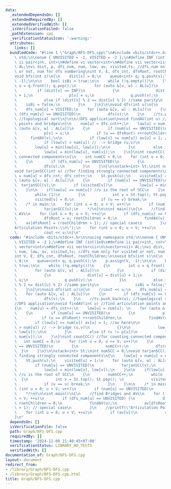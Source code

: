 ```yaml
---
data:
  _extendedDependsOn: []
  _extendedRequiredBy: []
  _extendedVerifiedWith: []
  _isVerificationFailed: false
  _pathExtension: cpp
  _verificationStatusIcon: ':warning:'
  attributes:
    links: []
  bundledCode: "#line 1 \"Graph/BFS-DFS.cpp\"\n#include <bits/stdc++.h>\n\nusing namespace\
    \ std;\n\nenum { UNVISITED = -1, VISITED = -2 };\n#define INF (int)1e9\n#define\
    \ ii pair<int, int>\n#define vi vector<int>\n#define vii vector<ii>\n\nvector<vii>\
    \ AL;\nvi dist, p, dfs_num, num, low, av, visited,ts; //dfs_num only for visited\
    \ or not, num for dfs numbering\nint V, E, dfs_cnt, dfsRoot, rootChildren;\n\n\
    void bfs(int s)\n{\n    dist[s] = 0;\n    queue<int> q; q.push(s);\n    p.assign(V,\
    \ -1);\n\n\n    bool isBi = true;\n\n    while (!q.empty())\n    {\n        int\
    \ u = q.front(); q.pop();\n        for (auto &[v, w] : AL[u])\n        {\n   \
    \         if (dist[v] == INF)\n            {\n                dist[v] = dist[u]\
    \ + 1;\n                p[v] = u;\n                q.push(v);\n            }\n\
    \            else if (dist[v] % 2 == dist[u] % 2) //same parity\n            \
    \    isBi = false;\n        }\n    }\n}\n\nvoid dfs(int u)\n{\n    //cout << u;\n\
    \    dfs_num[u] = VISITED;\n    for (auto &[v, w] : AL[u])\n    {\n        if\
    \ (dfs_num[v] == UNVISITED)\n            dfs(v);\n    }\n    //ts.push_back(u);\
    \ //topological sort\n}\n\n//DFS application\nvoid findAV(int u) //find articulation\
    \ points and bridges\n{\n    num[u] = dfs_cnt++;\n    low[u] = num[u]; \n    for\
    \ (auto &[v, w] : AL[u])\n    {\n        if (num[u] == UNVISITED)\n        {\n\
    \            p[v] = u;\n            if (u == dfsRoot) ++rootChildren;\n      \
    \      findAV(v);\n\n            if (low[v] >= num[u]) av[u] = 1; //av here\n\n\
    \            if (low[v] > num[u]) // --> bridge (u,v)\n            {}\n\n    \
    \        low[u] = min(low[u], low[v]);\n\n        }\n        else if (v != p[u])\n\
    \            low[u] = min(low[u], num[v]);\n    }\n}\nint countCC() //for counting\
    \ connected components\n{\n    int numCC = 0;\n    for (int u = 0; u <= V; u++)\n\
    \    {\n        if (dfs_num[u] == UNVISITED)\n        {\n            numCC++;\n\
    \            dfs(u);\n        }\n    }\n}\n\nstack<int> St;\nint numSCC = 0;\n\
    void tarjanSCC(int u) //for finding strongly connected components\n{\n    low[u]\
    \ = num[u] = dfs_cnt; dfs_cnt++;\n    St.push(u);\n    visited[u] = 1;\n    for\
    \ (auto &[v, w] : AL[u])\n    {\n        if (num[v] == UNVISITED)\n          \
    \  tarjanSCC(v);\n        if (visited[v])\n            low[u] = min(low[u], low[v]);\n\
    \    }\n\n    if(low[u] == num[u]) //u is the root of SCC\n    {\n        numSCC++;\n\
    \        while (1)\n        {\n            int v = St.top(); St.pop(); \n    \
    \        visited[v] = 0;\n            if (u == v) break;\n        }\n    }\n\n\
    \    /* in main:\n    for (int u = 0; u < V; u++)\n        if (num[u] == UNVISITED)\n\
    \            tarjanSCC(u);\n    */\n}\n\nint main()\n{\n    //find Bridges and\
    \ AVs\n    for (int u = 0; u < V; ++u)\n        if (dfs_num[u] == UNVISITED) {\n\
    \            dfsRoot = u; rootChildren = 0;\n            findAV(u);\n        \
    \    av[dfsRoot] = (rootChildren > 1); // special case\n        }\n    //printf(\"\
    Articulation Points:\\n\");\n    for (int u = 0; u < V; ++u)\n        if (av[u])\n\
    \            cout << u;\n}\n"
  code: "#include <bits/stdc++.h>\n\nusing namespace std;\n\nenum { UNVISITED = -1,\
    \ VISITED = -2 };\n#define INF (int)1e9\n#define ii pair<int, int>\n#define vi\
    \ vector<int>\n#define vii vector<ii>\n\nvector<vii> AL;\nvi dist, p, dfs_num,\
    \ num, low, av, visited,ts; //dfs_num only for visited or not, num for dfs numbering\n\
    int V, E, dfs_cnt, dfsRoot, rootChildren;\n\nvoid bfs(int s)\n{\n    dist[s] =\
    \ 0;\n    queue<int> q; q.push(s);\n    p.assign(V, -1);\n\n\n    bool isBi =\
    \ true;\n\n    while (!q.empty())\n    {\n        int u = q.front(); q.pop();\n\
    \        for (auto &[v, w] : AL[u])\n        {\n            if (dist[v] == INF)\n\
    \            {\n                dist[v] = dist[u] + 1;\n                p[v] =\
    \ u;\n                q.push(v);\n            }\n            else if (dist[v]\
    \ % 2 == dist[u] % 2) //same parity\n                isBi = false;\n        }\n\
    \    }\n}\n\nvoid dfs(int u)\n{\n    //cout << u;\n    dfs_num[u] = VISITED;\n\
    \    for (auto &[v, w] : AL[u])\n    {\n        if (dfs_num[v] == UNVISITED)\n\
    \            dfs(v);\n    }\n    //ts.push_back(u); //topological sort\n}\n\n\
    //DFS application\nvoid findAV(int u) //find articulation points and bridges\n\
    {\n    num[u] = dfs_cnt++;\n    low[u] = num[u]; \n    for (auto &[v, w] : AL[u])\n\
    \    {\n        if (num[u] == UNVISITED)\n        {\n            p[v] = u;\n \
    \           if (u == dfsRoot) ++rootChildren;\n            findAV(v);\n\n    \
    \        if (low[v] >= num[u]) av[u] = 1; //av here\n\n            if (low[v]\
    \ > num[u]) // --> bridge (u,v)\n            {}\n\n            low[u] = min(low[u],\
    \ low[v]);\n\n        }\n        else if (v != p[u])\n            low[u] = min(low[u],\
    \ num[v]);\n    }\n}\nint countCC() //for counting connected components\n{\n \
    \   int numCC = 0;\n    for (int u = 0; u <= V; u++)\n    {\n        if (dfs_num[u]\
    \ == UNVISITED)\n        {\n            numCC++;\n            dfs(u);\n      \
    \  }\n    }\n}\n\nstack<int> St;\nint numSCC = 0;\nvoid tarjanSCC(int u) //for\
    \ finding strongly connected components\n{\n    low[u] = num[u] = dfs_cnt; dfs_cnt++;\n\
    \    St.push(u);\n    visited[u] = 1;\n    for (auto &[v, w] : AL[u])\n    {\n\
    \        if (num[v] == UNVISITED)\n            tarjanSCC(v);\n        if (visited[v])\n\
    \            low[u] = min(low[u], low[v]);\n    }\n\n    if(low[u] == num[u])\
    \ //u is the root of SCC\n    {\n        numSCC++;\n        while (1)\n      \
    \  {\n            int v = St.top(); St.pop(); \n            visited[v] = 0;\n\
    \            if (u == v) break;\n        }\n    }\n\n    /* in main:\n    for\
    \ (int u = 0; u < V; u++)\n        if (num[u] == UNVISITED)\n            tarjanSCC(u);\n\
    \    */\n}\n\nint main()\n{\n    //find Bridges and AVs\n    for (int u = 0; u\
    \ < V; ++u)\n        if (dfs_num[u] == UNVISITED) {\n            dfsRoot = u;\
    \ rootChildren = 0;\n            findAV(u);\n            av[dfsRoot] = (rootChildren\
    \ > 1); // special case\n        }\n    //printf(\"Articulation Points:\\n\");\n\
    \    for (int u = 0; u < V; ++u)\n        if (av[u])\n            cout << u;\n\
    }\n"
  dependsOn: []
  isVerificationFile: false
  path: Graph/BFS-DFS.cpp
  requiredBy: []
  timestamp: '2024-11-09 21:40:45+07:00'
  verificationStatus: LIBRARY_NO_TESTS
  verifiedWith: []
documentation_of: Graph/BFS-DFS.cpp
layout: document
redirect_from:
- /library/Graph/BFS-DFS.cpp
- /library/Graph/BFS-DFS.cpp.html
title: Graph/BFS-DFS.cpp
---
```

